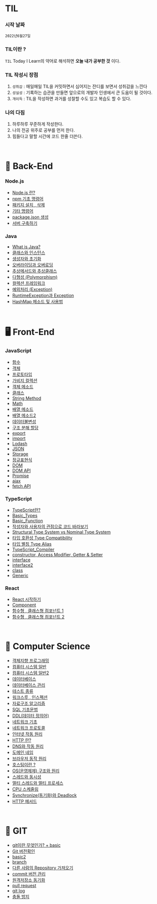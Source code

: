 # TIL

### 시작 날짜
 `2022년6월27일`  


### TIL이란 ?
 `TIL` Today I Learn의 약어로 해석하면 **오늘 내가 공부한 것** 이다.


### TIL 작성시 장점
1. `성취감` : 매일매일 TIL을 커밋하면서 심어지는 잔디를 보면서 성취감을 느낀다
2. `성실성` : 기록하는 습관을 만들면 앞으로의 개발자 인생에서 큰 도움이 될 것이다. 
3. `개이득` : TIL을 작성하면 과거를 성찰할 수도 있고 복습도 할 수 있다.


### 나의 다짐
1. 하루하루 꾸준하게 작성한다.
2. 나의 전공 위주로 공부를 먼저 한다.
3. 힘들다고 말할 시간에 코드 한줄 더쓴다.

 <br/>

 # 💾 Back-End 

 ### Node.js

 - [Node.js 란?](http://github.com/KIMHUEMANG/MyTIL/blob/master/Back-End/Node/node.md)
 - [npm 기초 명령어](http://github.com/KIMHUEMANG/MyTIL/blob/master/Back-End/Node/npm.md)
 - [패키지 설치 , 삭제](http://github.com/KIMHUEMANG/MyTIL/blob/master/Back-End/Node/npm1.md)
 - [기타 명령어](http://github.com/KIMHUEMANG/MyTIL/blob/master/Back-End/Node/npm2.md)
 - [package.json 생성](http://github.com/KIMHUEMANG/MyTIL/blob/master/Back-End/Node/npmjson.md)
 - [서버 구축하기](http://github.com/KIMHUEMANG/MyTIL/blob/master/Back-End/Node/server.md)


### Java
- [What is Java?](http://github.com/KIMHUEMANG/MyTIL/blob/master/Back-End/JAVA/JAVA.md)
- [클래스와 인스턴스](http://github.com/KIMHUEMANG/MyTIL/blob/master/Back-End/JAVA/coi.md)
- [생성자와 초기화](http://github.com/KIMHUEMANG/MyTIL/blob/master/Back-End/JAVA/생성자.md)
- [오버라이딩과 오버로딩](http://github.com/KIMHUEMANG/MyTIL/blob/master/Back-End/JAVA/overding.md)
- [추상메서드와 추상클래스](http://github.com/KIMHUEMANG/MyTIL/blob/master/Back-End/JAVA/overding.md)
- [다형성 (Polymorphism)](http://github.com/KIMHUEMANG/MyTIL/blob/master/Back-End/JAVA/다형성.md)
- [컬렉션 프레임워크](http://github.com/KIMHUEMANG/MyTIL/blob/master/Back-End/JAVA/collection.md)
- [예외처리 (Exception)](http://github.com/KIMHUEMANG/MyTIL/blob/master/Back-End/JAVA/exception.md)
- [RuntimeException과 Exception](http://github.com/KIMHUEMANG/MyTIL/blob/master/Back-End/JAVA/runtime.md)
- [HashMap 메소드 및 사용법](http://github.com/KIMHUEMANG/MyTIL/blob/master/Back-End/JAVA/hashmap.md)

<br/>


# 🖥️ Front-End

   ### JavaScript  
- [함수](https://github.com/KIMHUEMANG/MyTIL/blob/master/Front-End/JS/function.md)
- <a href ="https://github.com/KIMHUEMANG/MyTIL/blob/master/Front-End/JS/Object.md">객체</a>
- [프로토타입](https://github.com/KIMHUEMANG/MyTIL/blob/master/Front-End/JS/Object2.md)
- [가비지 컬렉션](https://github.com/KIMHUEMANG/MyTIL/blob/master/Front-End/JS/garbage.md)
- [객체 메소드](https://github.com/KIMHUEMANG/MyTIL/blob/master/Front-End/JS/Object3.md)
- [클래스](https://github.com/KIMHUEMANG/MyTIL/blob/master/Front-End/JS/class.md)
- [String Method](https://github.com/KIMHUEMANG/MyTIL/blob/master/Front-End/JS/typeString.md) 
- [Math](https://github.com/KIMHUEMANG/MyTIL/blob/master/Front-End/JS/Number.md)
- [배열 메소드](https://github.com/KIMHUEMANG/MyTIL/blob/master/Front-End/JS/array.md)
- [배열 메소드2](https://github.com/KIMHUEMANG/MyTIL/blob/master/Front-End/JS/array2.md)
- [데이터불변성](https://github.com/KIMHUEMANG/MyTIL/blob/master/Front-End/JS/Immutability.md)
- [구조 분해 할당](https://github.com/KIMHUEMANG/MyTIL/blob/master/Front-End/JS/destruct.md)
- [export](https://github.com/KIMHUEMANG/MyTIL/blob/master/Front-End/JS/export.md)
- [import](https://github.com/KIMHUEMANG/MyTIL/blob/master/Front-End/JS/import.md)
- [Lodash](https://github.com/KIMHUEMANG/MyTIL/blob/master/Front-End/JS/Lodash.md)
- [JSON](https://github.com/KIMHUEMANG/MyTIL/blob/master/Front-End/JS/JSON.md)
- [Storage](https://github.com/KIMHUEMANG/MyTIL/blob/master/Front-End/JS/Storage.md)
- [정규표현식](https://github.com/KIMHUEMANG/MyTIL/blob/master/Front-End/JS/정규표현식.md)
- [DOM](https://github.com/KIMHUEMANG/MyTIL/blob/master/Front-End/JS/DOM.md)
- [DOM API](https://github.com/KIMHUEMANG/MyTIL/blob/master/Front-End/JS/DOM2.md)
- [Promise](https://github.com/KIMHUEMANG/MyTIL/blob/master/Front-End/JS/promise.md)
- [ajax](https://github.com/KIMHUEMANG/MyTIL/blob/master/Front-End/JS/ajax.md)
- [fetch API](https://github.com/KIMHUEMANG/MyTIL/blob/master/Front-End/JS/fetch.md)




### TypeScript
- [TypeScript란?](https://github.com/KIMHUEMANG/MyTIL/blob/master/Front-End/TS/TypeScript.md)
- [Basic_Types](https://github.com/KIMHUEMANG/MyTIL/blob/master/Front-End/TS/TS_Type.md)
- [Basic_Function](https://github.com/KIMHUEMANG/MyTIL/blob/master/Front-End/TS/TS_function.md)
- [작성자와 사용자의 관점으로 코드 바라보기](https://github.com/KIMHUEMANG/Study_TypeScript/blob/main/Type_System/TypeSystem.md)
- [Structural Type System vs Nominal Type System](https://github.com/KIMHUEMANG/Study_TypeScript/blob/main/Type_System/TypeSystem2.md)
- [타입 호환성 Type Compatibility](https://github.com/KIMHUEMANG/Study_TypeScript/blob/main/Type_System/TypeCompatibility.md)
- [타입 별칭 Type Alias](https://github.com/KIMHUEMANG/Study_TypeScript/blob/main/Type_System/TypeAlias.md)
- [TypeScript_Compiler](https://github.com/KIMHUEMANG/Study_TypeScript/blob/main/Type_System/compiler.md)
- [constructor, Access Modifier, Getter & Setter](https://github.com/KIMHUEMANG/Study_TypeScript/tree/main/class/example6.ts)
- [interface](https://github.com/KIMHUEMANG/MyTIL/blob/master/Front-End/TS/TS_interface.md)
- [interface2](https://github.com/KIMHUEMANG/MyTIL/blob/master/Front-End/TS/TS_interface2.md)
- [class](https://github.com/KIMHUEMANG/Study_TypeScript/tree/main/class)
- [Generic](https://github.com/KIMHUEMANG/MyTIL/blob/master/Front-End/TS/TS_generic.md)


### React
- [React 시작하기](https://github.com/KIMHUEMANG/MyTIL/blob/master/Front-End/React/react.md)
- [Component](https://github.com/KIMHUEMANG/MyTIL/blob/master/Front-End/React/component.md)
- [함수형 , 클래스형 컴포넌트 1](https://github.com/KIMHUEMANG/MyTIL/blob/master/Front-End/React/funcompo.md)
- [함수형 , 클래스형 컴포넌트 2](https://github.com/KIMHUEMANG/MyTIL/blob/master/Front-End/React/classcompo.md)

 <br>


 


# 📘 Computer Science
- [객체지향 프로그래밍](http://github.com/KIMHUEMANG/MyTIL/blob/master/정보처리/Java.md)
- [컴퓨터 시스템 일반](http://github.com/KIMHUEMANG/MyTIL/blob/master/정보처리/응용SW.md)
- [컴퓨터 시스템 일반2](http://github.com/KIMHUEMANG/MyTIL/blob/master/정보처리/응용SW2.md)
- [데이터베이스](http://github.com/KIMHUEMANG/MyTIL/blob/master/정보처리/database.md)
- [데이터베이스 관리](http://github.com/KIMHUEMANG/MyTIL/blob/master/정보처리/database2.md)
- [테스트 종류](http://github.com/KIMHUEMANG/MyTIL/blob/master/정보처리/test.md)
- [워크스루 , 인스펙션](http://github.com/KIMHUEMANG/MyTIL/blob/master/정보처리/검토.md)
- [자료구조,알고리즘](http://github.com/KIMHUEMANG/MyTIL/blob/master/정보처리/자료구조알고리즘.md)
- [SQL 기초문법](http://github.com/KIMHUEMANG/MyTIL/blob/master/정보처리/sql.md)
- [DDL(데이터 정의어)](http://github.com/KIMHUEMANG/MyTIL/blob/master/정보처리/ddl.md)
- [네트워크 기초](http://github.com/KIMHUEMANG/MyTIL/blob/master/정보처리/network.md)
- [네트워크 프로토콜](http://github.com/KIMHUEMANG/MyTIL/blob/master/정보처리/protocall.md)
- [인터넷 작동 원리](http://github.com/KIMHUEMANG/MyTIL/blob/master/Back-End/Internet/internet.md)
- [HTTP 란?](http://github.com/KIMHUEMANG/MyTIL/blob/master/Back-End/Internet/http.md)
- [DNS와 작동 원리](http://github.com/KIMHUEMANG/MyTIL/blob/master/Back-End/Internet/dns.md) 
- [도메인 네임](http://github.com/KIMHUEMANG/MyTIL/blob/master/Back-End/Internet/domain.md)
- [브라우저 동작 원리](http://github.com/KIMHUEMANG/MyTIL/blob/master/Back-End/Internet/webactive.md)
- [호스팅이란 ?](http://github.com/KIMHUEMANG/MyTIL/blob/master/Back-End/Internet/host.md)
- [OS(운영체제) 구조와 원리](http://github.com/KIMHUEMANG/MyTIL/blob/master/Back-End/Internet/host.md)
- [스레드와 동시성](http://github.com/KIMHUEMANG/MyTIL/blob/master/Back-End/Internet/host.md)
- [멀티 스레드와 멀티 프로세스](http://github.com/KIMHUEMANG/MyTIL/blob/master/정보처리/processthread.md)
- [CPU 스케줄링](http://github.com/KIMHUEMANG/MyTIL/blob/master/정보처리/cpus.md)
- [Synchronize(동기화)와 Deadlock](http://github.com/KIMHUEMANG/MyTIL/blob/master/정보처리/동기화.md)
- [HTTP 메서드](http://github.com/KIMHUEMANG/MyTIL/blob/master/정보처리/동기화.md)


<br/>

# 📂 GIT
- <a href ="https://github.com/KIMHUEMANG/MyTIL/blob/master/git/basic.md">git이란 무엇인가? + basic<a>  
- [Git 버전확인](https://github.com/KIMHUEMANG/MyTIL/blob/master/git/version.md)  
- [basic2](https://github.com/KIMHUEMANG/MyTIL/blob/master/git/basic2.md)  
- [branch](https://github.com/KIMHUEMANG/MyTIL/blob/master/git/branch.md)  
- [다른 사람의 Repository 가져오기](https://github.com/KIMHUEMANG/MyTIL/blob/master/git/pushR.md)  
- [commit 버전 관리](https://github.com/KIMHUEMANG/MyTIL/blob/master/git/revert.md)
- [원격저장소 동기화](https://github.com/KIMHUEMANG/MyTIL/blob/master/git/pull.md)
- [pull request](https://github.com/KIMHUEMANG/MyTIL/blob/master/git/request.md)
- [git log](https://github.com/KIMHUEMANG/MyTIL/blob/master/git/log.md)
- [충돌 방지](https://github.com/KIMHUEMANG/MyTIL/blob/master/git/conflict.md)




<br/>
